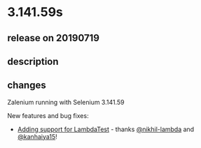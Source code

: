 # 3.141.59s

## release on 20190719

## description

## changes

Zalenium running with Selenium 3.141.59

New features and bug fixes:

* <a href="https://github.com/zalando/zalenium/commit/fff05732daa5739e64de193050bbebcf20a1e7ff">Adding support for LambdaTest</a> - thanks <a class="user-mention notranslate" data-hovercard-type="user" data-hovercard-url="/users/nikhil-lambda/hovercard" data-octo-click="hovercard-link-click" data-octo-dimensions="link_type:self" href="https://github.com/nikhil-lambda">@nikhil-lambda</a> and <a class="user-mention notranslate" data-hovercard-type="user" data-hovercard-url="/users/kanhaiya15/hovercard" data-octo-click="hovercard-link-click" data-octo-dimensions="link_type:self" href="https://github.com/kanhaiya15">@kanhaiya15</a>!

